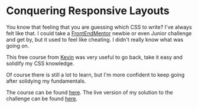 # Conquering Responsive Layouts

You know that feeling that you are guessing which CSS to write? I've always felt like that. I could take a [FrontEndMentor](https://www.frontendmentor.io/) newbie or even Junior challenge and get by, but it used to feel like cheating. I didn't really know what was going on.

This free course from [Kevin](https://www.kevinpowell.co/) was very useful to go back, take it easy and solidify my CSS knowledge.

Of course there is still a lot to learn, but I'm more confident to keep going after solidying my fundamentals.

The course can be found [here](https://courses.kevinpowell.co/courses/conquering-responsive-layouts/). The live version of my solution to the challenge can be found [here](https://conquering-responsive-layouts-final-challenge.vercel.app).
